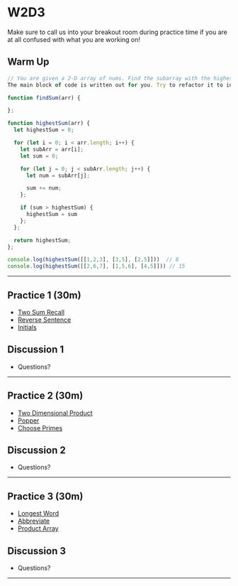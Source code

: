 # W2D3

Make sure to call us into your breakout room during practice time if you are at all confused with what you are working on!

## Warm Up

```js
// You are given a 2-D array of nums. Find the subarray with the highest sum and return that sum. 
The main block of code is written out for you. Try to refactor it to incorporate a helper function.

function findSum(arr) {

};

function highestSum(arr) {
  let highestSum = 0;

  for (let i = 0; i < arr.length; i++) {
    let subArr = arr[i];
    let sum = 0;

    for (let j = 0; j < subArr.length; j++) {
      let num = subArr[j];

      sum += num;
    };

    if (sum > highestSum) {
      highestSum = sum
    };
  };

  return highestSum;
};

console.log(highestSum([[1,2,3], [3,5], [2,5]]))  // 8
console.log(highestSum([[2,6,7], [1,5,6], [4,5]])) // 15
```

---

## Practice 1 (30m)

- [Two Sum Recall]
- [Reverse Sentence]
- [Initials]

## Discussion 1

- Questions?

---

## Practice 2 (30m)

- [Two Dimensional Product]
- [Popper]
- [Choose Primes]

## Discussion 2

- Questions?

---

## Practice 3 (30m)

- [Longest Word]
- [Abbreviate]
- [Product Array]

## Discussion 3

- Questions?

---

[two sum recall]: https://open.appacademy.io/learn/js-py---pt-nov-2021-online/week-2---intermediate-functions/two-sum-recall
[reverse sentence]: https://open.appacademy.io/learn/js-py---pt-nov-2021-online/week-2---intermediate-functions/reverse-sentence
[initials]: https://open.appacademy.io/learn/js-py---pt-nov-2021-online/week-2---intermediate-functions/initials
[two dimensional product]: https://open.appacademy.io/learn/js-py---pt-nov-2021-online/week-2---intermediate-functions/two-dimensional-product
[popper]: https://open.appacademy.io/learn/js-py---pt-nov-2021-online/week-2---intermediate-functions/popper
[choose primes]: https://open.appacademy.io/learn/js-py---pt-nov-2021-online/week-2---intermediate-functions/choose-primes
[longest word]: https://open.appacademy.io/learn/js-py---pt-nov-2021-online/week-2---intermediate-functions/longest-word
[abbreviate]: https://open.appacademy.io/learn/js-py---pt-nov-2021-online/week-2---intermediate-functions/abbreviate
[product array]: https://open.appacademy.io/learn/js-py---pt-nov-2021-online/week-2---intermediate-functions/product-array
